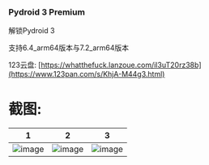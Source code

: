 ### Pydroid 3 Premium
 
解锁Pydroid 3
 
支持6.4_arm64版本与7.2_arm64版本

123云盘:
[https://whatthefuck.lanzoue.com/il3uT20rz38b](https://www.123pan.com/s/KhjA-M44g3.html)

# 截图:
|                    1                     |                    2                     |                    3                     |
|:----------------------------------------:|:----------------------------------------:|:----------------------------------------:|
|![image](https://github.com/yd5513868/yep.python.hook/blob/main/截图_1.png)|![image](https://github.com/yd5513868/yep.python.hook/blob/main/截图_2.png)|![image](https://github.com/yd5513868/yep.python.hook/blob/main/截图_3.png)|
